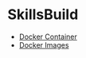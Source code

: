 # SkillsBuild

- [Docker Container](https://github.com/sumitpuri/skillsbuild/blob/main/Docker-GettingStartedwithDocker%20(1).pdf)
- [Docker Images](https://github.com/sumitpuri/skillsbuild/blob/main/Docker-ImageManagement.pdf)

